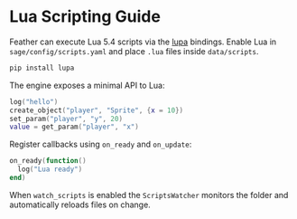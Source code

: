 # Lua Scripting Guide

Feather can execute Lua 5.4 scripts via the [lupa](https://github.com/scoder/lupa) bindings. Enable Lua in `sage/config/scripts.yaml` and place `.lua` files inside `data/scripts`.

```bash
pip install lupa
```

The engine exposes a minimal API to Lua:

```lua
log("hello")
create_object("player", "Sprite", {x = 10})
set_param("player", "y", 20)
value = get_param("player", "x")
```

Register callbacks using `on_ready` and `on_update`:

```lua
on_ready(function()
  log("Lua ready")
end)
```

When `watch_scripts` is enabled the `ScriptsWatcher` monitors the folder and automatically reloads files on change.
